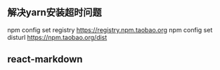 ## 解决yarn安装超时问题
npm config set registry https://registry.npm.taobao.org
npm config set disturl https://npm.taobao.org/dist

## react-markdown
